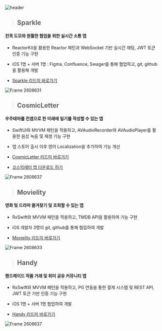 

![header](https://capsule-render.vercel.app/api?type=Cylinder&color=gradient&gradientColor1=0033cc&gradientColor2=66ccff&height=300&section=header&text=✨Welcome%20to%20Minkyung%20Github✨&fontSize=50)

> ## Sparkle
#### 친목 도모와 원활한 협업을 위한 실시간 소통 앱
- ReactorKit을 활용한 Reactor 패턴과 WebSocket 기반 실시간 채팅, JWT 토큰 인증 기능 구현
- iOS 1명 + 서버 1명 : Figma, Confluence, Swager를 통해 협업하고, git, github을 활용해 개발

- [Sparkle 리드미 바로가기](https://github.com/MileyJump/Sparkle)  

![Frame 2608631](https://github.com/user-attachments/assets/909bd212-67aa-40b7-a9e5-8b32759171a8)

  
> ## CosmicLetter
#### 우주테마를 컨셉으로 한 미래에 일기를 작성할 수 있는 앱
- SwiftUI와 MVVM 패턴을 적용하고, AVAudioRecorder와 AVAudioPlayer를 활용한 음성 녹음 및 재생 기능 구현
- 앱 스토어 출시 이후 영어 Localization을 추가하여 기능 개선 

- [CosmicLetter 리드미 바로가기](https://github.com/MileyJump/TimetravelDiary)
- [코스믹레터 앱 다운로드 하기](https://apps.apple.com/kr/app/%EC%BD%94%EC%8A%A4%EB%AF%B9%EB%A0%88%ED%84%B0-cosmicletter/id6736467201) 
  
![Frame 2608637](https://github.com/user-attachments/assets/bb76570f-3703-4adf-a387-36f53ca7d963)

> ## Movielity
#### 영화 및 드라마 즐겨찾기 및 조회할 수 있는 앱
- RxSwift와 MVVM 패턴을 적용하고, TMDB API을 활용하여 기능 구현
- iOS 개발자 3명이 git, github를 통해 협업하여 개발
  
- [Movielity 리드미 바로가기](https://github.com/MileyJump/Movielity_iOS)
  
![Frame 2608633](https://github.com/user-attachments/assets/97934b71-00b6-4925-ac7b-ad43d2c74bd3)

> ## Handy
#### 핸드메이드 작품 거래 및 취미 공유 커뮤니티 앱

- RxSwift와 MVVM 패턴을 적용하고, PG 연동을 통한 결제 시스템 및 REST API, JWT 토큰 기반 인증 기능 구현

- iOS 1명 + 서버 1명 협업하여 개발
- [Handy 리드미 바로가기](https://github.com/MileyJump/CraftMate)
  

    
![Frame 2608637](https://github.com/user-attachments/assets/25c0601b-0c66-4cd6-87c5-eadec130d248)




<!--
**MileyJump/MileyJump** is a ✨ _special_ ✨ repository because its `README.md` (this file) appears on your GitHub profile.

Here are some ideas to get you started:

- 🔭 I’m currently working on ...
- 🌱 I’m currently learning ...
- 👯 I’m looking to collaborate on ...
- 🤔 I’m looking for help with ...
- 💬 Ask me about ...
- 📫 How to reach me: ...
- 😄 Pronouns: ...
- ⚡ Fun fact: ...
-->
